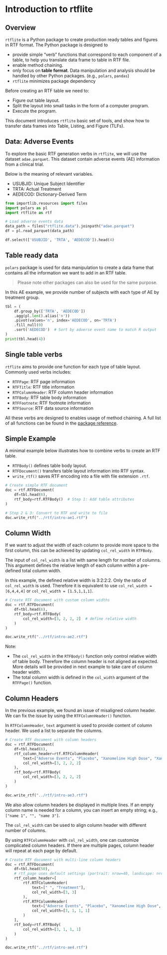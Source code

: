 # Introduction to rtflite


<!-- `.md` and `.py` files are generated from the `.qmd` file. Please edit that file. -->

## Overview

`rtflite` is a Python package to create production ready tables and
figures in RTF format. The Python package is designed to

- provide simple “verb” functions that correspond to each component of a
  table, to help you translate data frame to table in RTF file.
- enable method chaining.
- only focus on **table format**. Data manipulation and analysis should
  be handled by other Python packages. (e.g., `polars`, `pandas`)
- `rtflite` minimizes package dependency

Before creating an RTF table we need to:

- Figure out table layout.
- Split the layout into small tasks in the form of a computer program.
- Execute the program.

This document introduces `rtflite` basic set of tools, and show how to
transfer data frames into Table, Listing, and Figure (TLFs).

## Data: Adverse Events

To explore the basic RTF generation verbs in `rtflite`, we will use the
dataset `adae.parquet`. This dataset contain adverse events (AE)
information from a clinical trial.

Below is the meaning of relevant variables.

- USUBJID: Unique Subject Identifier
- TRTA: Actual Treatment
- AEDECOD: Dictionary-Derived Term

``` python
from importlib.resources import files
import polars as pl
import rtflite as rtf
```

``` python
# Load adverse events data
data_path = files("rtflite.data").joinpath("adae.parquet")
df = pl.read_parquet(data_path)

df.select(['USUBJID', 'TRTA', 'AEDECOD']).head(4)
```

## Table ready data

`polars` package is used for data manipulation to create a data frame
that contains all the information we want to add in an RTF table.

> Please note other packages can also be used for the same purpose.

In this AE example, we provide number of subjects with each type of AE
by treatment group.

``` python
tbl = (
    df.group_by(['TRTA', 'AEDECOD'])
    .agg(pl.len().alias('n'))
    .pivot(values='n', index='AEDECOD', on='TRTA')
    .fill_null(0)
    .sort('AEDECOD')  # Sort by adverse event name to match R output
)
print(tbl.head(4))
```

## Single table verbs

`rtflite` aims to provide one function for each type of table layout.
Commonly used verbs includes:

- `RTFPage`: RTF page information
- `RTFTitle`: RTF title information
- `RTFColumnHeader`: RTF column header information
- `RTFBody`: RTF table body information
- `RTFFootnote`: RTF footnote information
- `RTFSource`: RTF data source information

All these verbs are designed to enables usage of method chaining. A full
list of all functions can be found in the [package
reference](https://merck.github.io/rtflite/reference/).

## Simple Example

A minimal example below illustrates how to combine verbs to create an
RTF table.

- `RTFBody()` defines table body layout.
- `RTFDocument()` transfers table layout information into RTF syntax.
- `write_rtf()` saves RTF encoding into a file with file extension
  `.rtf`.

``` python
# Create simple RTF document
doc = rtf.RTFDocument(
    df=tbl.head(6),
    rtf_body=rtf.RTFBody()  # Step 1: Add table attributes
)

# Step 2 & 3: Convert to RTF and write to file
doc.write_rtf("../rtf/intro-ae1.rtf")
```

## Column Width

If we want to adjust the width of each column to provide more space to
the first column, this can be achieved by updating `col_rel_width` in
`RTFBody`.

The input of `col_rel_width` is a list with same length for number of
columns. This argument defines the relative length of each column within
a pre-defined total column width.

In this example, the defined relative width is 3:2:2:2. Only the ratio
of `col_rel_width` is used. Therefore it is equivalent to use
`col_rel_width = [6,4,4,4]` or `col_rel_width = [1.5,1,1,1]`.

``` python
# Create RTF document with custom column widths
doc = rtf.RTFDocument(
    df=tbl.head(6),
    rtf_body=rtf.RTFBody(
        col_rel_width=[3, 2, 2, 2]  # define relative width
    )
)

doc.write_rtf("../rtf/intro-ae2.rtf")
```

Note:

- The `col_rel_width` in the `RTFBody()` function only control relative
  width of table body. Therefore the column header is not aligned as
  expected. More details will be provided in next example to take care
  of column header width.
- The total column width is defined in the `col_width` argument of the
  `RTFPage()` function.

## Column Headers

In the previous example, we found an issue of misaligned column header.
We can fix the issue by using the `RTFColumnHeader()` function.

In `RTFColumnHeader`, `text` argument is used to provide content of
column header. We used a list to separate the columns.

``` python
# Create RTF document with column headers
doc = rtf.RTFDocument(
    df=tbl.head(6),
    rtf_column_header=rtf.RTFColumnHeader(
        text=["Adverse Events", "Placebo", "Xanomeline High Dose", "Xanomeline Low Dose"],
        col_rel_width=[3, 2, 2, 2]
    ),
    rtf_body=rtf.RTFBody(
        col_rel_width=[3, 2, 2, 2]
    )
)

doc.write_rtf("../rtf/intro-ae3.rtf")
```

We also allow column headers be displayed in multiple lines. If an empty
column name is needed for a column, you can insert an empty string;
e.g., `["name 1", "", "name 3"]`.

The `col_rel_width` can be used to align column header with different
number of columns.

By using `RTFColumnHeader` with `col_rel_width`, one can customize
complicated column headers. If there are multiple pages, column header
will repeat at each page by default.

``` python
# Create RTF document with multi-line column headers
doc = rtf.RTFDocument(
    df=tbl.head(50),
    # rtf_page uses default settings (portrait: nrow=40, landscape: nrow=24)
    rtf_column_header=[
        rtf.RTFColumnHeader(
            text=[" ", "Treatment"],
            col_rel_width=[3, 3]
        ),
        rtf.RTFColumnHeader(
            text=["Adverse Events", "Placebo", "Xanomeline High Dose", "Xanomeline Low Dose"],
            col_rel_width=[3, 1, 1, 1]
        )
    ],
    rtf_body=rtf.RTFBody(
        col_rel_width=[3, 1, 1, 1]
    )
)

doc.write_rtf("../rtf/intro-ae4.rtf")
```
